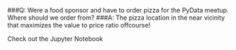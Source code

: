 ###Q: Were a food sponsor and have to order pizza for the PyData meetup. Where should we order from?
###A: The pizza location in the near vicinity that maximizes the value to price ratio offcourse!

Check out the Jupyter Notebook
